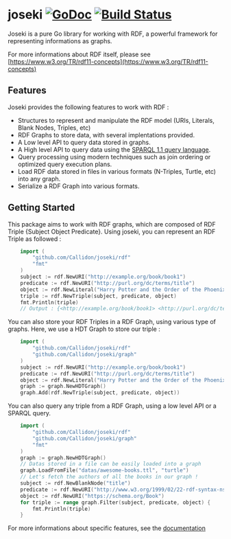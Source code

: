 # joseki [![GoDoc](https://godoc.org/github.com/Callidon/joseki/rdf?status.svg)](https://godoc.org/github.com/Callidon/joseki/) [![Build Status](https://travis-ci.org/Callidon/joseki.svg?branch=master)](https://travis-ci.org/Callidon/joseki)

Joseki is a pure Go library for working with RDF, a powerful framework for representing informations as graphs.

For more informations about RDF itself, please see [https://www.w3.org/TR/rdf11-concepts](https://www.w3.org/TR/rdf11-concepts)

## Features
Joseki provides the following features to work with RDF :
* Structures to represent and manipulate the RDF model (URIs, Literals, Blank Nodes, Triples, etc)
* RDF Graphs to store data, with several implentations provided.
* A Low level API to query data stored in graphs.
* A High level API to query data using the [SPARQL 1.1 query language](https://www.w3.org/TR/sparql11-overview/).
* Query processing using modern techniques such as join ordering or optimized query execution plans.
* Load RDF data stored in files in various formats (N-Triples, Turtle, etc) into any graph.
* Serialize a RDF Graph into various formats.

## Getting Started
This package aims to work with RDF graphs, which are composed of RDF Triple {Subject Object Predicate}.
Using joseki, you can represent an RDF Triple as followed :
```go
    import (
        "github.com/Callidon/joseki/rdf"
        "fmt"
    )
    subject := rdf.NewURI("http://example.org/book/book1")
    predicate := rdf.NewURI("http://purl.org/dc/terms/title")
    object := rdf.NewLiteral("Harry Potter and the Order of the Phoenix")
    triple := rdf.NewTriple(subject, predicate, object)
    fmt.Println(triple)
    // Output : {<http://example.org/book/book1> <http://purl.org/dc/terms/title> "Harry Potter and the Order of the Phoenix"}
```
You can also store your RDF Triples in a RDF Graph, using various type of graphs.
Here, we use a HDT Graph to store our triple :
```go
    import (
        "github.com/Callidon/joseki/rdf"
        "github.com/Callidon/joseki/graph"
    )
    subject := rdf.NewURI("http://example.org/book/book1")
    predicate := rdf.NewURI("http://purl.org/dc/terms/title")
    object := rdf.NewLiteral("Harry Potter and the Order of the Phoenix")
    graph := graph.NewHDTGraph()
    graph.Add(rdf.NewTriple(subject, predicate, object))
```
You can also query any triple from a RDF Graph, using a low level API or a SPARQL query.
```go
    import (
        "github.com/Callidon/joseki/rdf"
        "github.com/Callidon/joseki/graph"
        "fmt"
    )
    graph := graph.NewHDTGraph()
    // Datas stored in a file can be easily loaded into a graph
    graph.LoadFromFile("datas/awesome-books.ttl", "turtle")
    // Let's fetch the authors of all the books in our graph !
    subject := rdf.NewBlankNode("title")
    predicate := rdf.NewURI("http://www.w3.org/1999/02/22-rdf-syntax-ns#type")
    object := rdf.NewURI("https://schema.org/Book")
    for triple := range graph.Filter(subject, predicate, object) {
        fmt.Println(triple)
    }
 ```
For more informations about specific features, see the [documentation](https://godoc.org/github.com/Callidon/joseki/)

